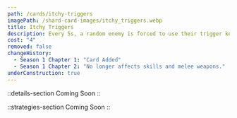 ```yaml
---
path: /cards/itchy-triggers
imagePath: /shard-card-images/itchy_triggers.webp
title: Itchy Triggers
description: Every 5s, a random enemy is forced to use their trigger key/button.
cost: "4"
removed: false
changeHistory:
  - Season 1 Chapter 1: "Card Added"
  - Season 1 Chapter 2: "No longer affects skills and melee weapons."
underConstruction: true
---
```


::details-section
Coming Soon
::

::strategies-section
Coming Soon
::
